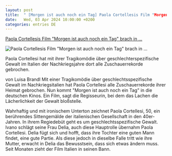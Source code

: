 ```yaml
---
layout: post
title:  " [Morgen ist auch noch ein Tag] Paola Cortellesis Film "Morgen ist auch noch ein Tag" brach in ..."
date:   Wed, 03 Apr 2024 10:00:00 +0200
categories: entries DE
---
```

[Paola Cortellesis Film "Morgen ist auch noch ein Tag" brach in ...](https://www.stern.de/politik/paola-cortellesis-film--morgen-ist-auch-noch-ein-tag--brach-in-italien-alle-rekorde---inspiriert-wurde-sie-von-ihrer-grossmutter-34592908.html)

![Paola Cortellesis Film "Morgen ist auch noch ein Tag" brach in ...](https://image.stern.de/34593154/t/HB/v1/w1440/r1.7778/-/tobis-harald-fuhr.jpg)

Paola Cortellesi hat mit ihrer Tragikomödie über geschlechterspezifische Gewalt im Italien der Nachkriegsjahre dort alle Zuschauerrekorde gebrochen.

von Luisa Brandl Mit einer Tragikomödie über geschlechtsspezifische Gewalt im Nachkriegsitalien hat Paola Cortellesi alle Zuschauerrekorde ihrer Heimat gebrochen. Nun kommt "Morgen ist auch noch ein Tag" in die deutschen Kinos. Ein Film, sagt die Regisseurin, bei dem das Lachen die Lächerlichkeit der Gewalt bloßstelle.

Wahrhaftig und mit ironischem Unterton zeichnet Paola Cortellesi, 50, ein berührendes Sittengemälde der italienischen Gesellschaft in den 40er-Jahren. In ihrem Regiedebüt geht es um geschlechtsspezifische Gewalt. Ivano schlägt seine Frau Delia, auch diese Hauptrolle übernahm Paola Cortellesi. Delia fügt sich und hofft, dass ihre Tochter eine guten Mann findet, eine gute Partie. Als diese jedoch in dieselbe Falle tritt wie ihre Mutter, erwacht in Delia das Bewusstsein, dass sich etwas ändern muss. Seit Monaten zieht der Film Italien in seinen Bann.

